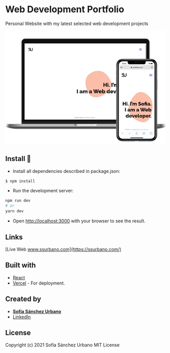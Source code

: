 # Web Development Portfolio

Personal Website with my latest selected web development projects

![Screenshot](public/images/layout_ssurbano.png)

## Install 🚀

* Install all dependencies described in package.json:

```
$ npm install
```

* Run the development server:

```bash
npm run dev
# or
yarn dev
```

* Open [http://localhost:3000](http://localhost:3000) with your browser to see the result.

## Links 
[Live Web www.ssurbano.com](https://ssurbano.com/)

## Built with 
* [React](https://reactjs.org/)
* [Vercel](https://vercel.com/) - For deployment.

## Created by

* [**Sofía Sánchez Urbano**](https://github.com/sofisdev)
* [LinkedIn](https://www.linkedin.com/in/sofiasanchezurb/)

## License 

Copyright (c) 2021 Sofía Sánchez Urbano
MIT License
